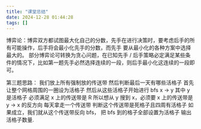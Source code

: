 ```yaml
---
title: "课堂总结"
date: 2024-12-28 01:44:28
tags: []
---
```

博弈论：博弈双方都试图最大化自己的分数，先手在进行决策时，要考虑后手的所有可能操作，后手将会最小化先手的分数，而先手
要从最小化的各种方案中选择最大的。
部分博弈论可转换为贪心问题，在已知先手 / 后手策略必定满足某些条件的情况下，比如第一题先手必然选择连续的一段，则后手最小化这连续的一段即可。

第三题思路：
我们放上所有强制放的传送带
然后判断最后一天有哪些活格子
    首先让整个网格周围的一圈设为活格子
    然后从这些活格子开始进行 bfs
        x -> y 其中 y 是活格子
        必须满足 x 上的传送带是 R
        所以想从 y 搜到 x，必须要 x 上的传送带是 y -> x 的反方向
每天拿走一个传送带
    判断这个传送带是死格子且四周有活格子
        如果成立，我们就从这个传送带反向 bfs，
        把 bfs 到的格子全部设置为活格子
输出活格子数量.

